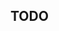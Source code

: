 <!--Copyright (c) Laserfiche.
Licensed under the MIT License. See LICENSE in the project root for license information.-->

## TODO